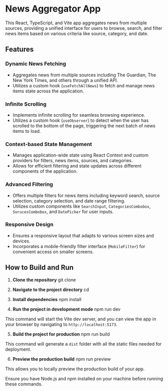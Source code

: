 # News Aggregator App

This React, TypeScript, and Vite app aggregates news from multiple sources, providing a unified interface for users to browse, search, and filter news items based on various criteria like source, category, and date.

## Features

### Dynamic News Fetching

- Aggregates news from multiple sources including The Guardian, The New York Times, and others through a unified API.
- Utilizes a custom hook (`useFetchAllNews`) to fetch and manage news items state across the application.

### Infinite Scrolling

- Implements infinite scrolling for seamless browsing experience.
- Utilizes a custom hook (`useObserver`) to detect when the user has scrolled to the bottom of the page, triggering the next batch of news items to load.

### Context-based State Management

- Manages application-wide state using React Context and custom providers for filters, news items, sources, and categories.
- Allows for efficient filtering and state updates across different components of the application.

### Advanced Filtering

- Offers multiple filters for news items including keyword search, source selection, category selection, and date range filtering.
- Utilizes custom components like `SearchInput`, `CategoriesCombobox`, `SorucesCombobox`, and `DatePicker` for user inputs.

### Responsive Design

- Ensures a responsive layout that adapts to various screen sizes and devices.
- Incorporates a mobile-friendly filter interface (`MobileFilter`) for convenient access on smaller screens.

## How to Build and Run

1. **Clone the repository**
   git clone <repository-url>

2. **Navigate to the project directory**
   cd <project-name>

3. **Install dependencies**
   npm install

4. **Run the project in development mode**
   npm run dev

This command will start the Vite dev server, and you can view the app in your browser by navigating to `http://localhost:5173`.

5. **Build the project for production**
   npm run build

This command will generate a `dist` folder with all the static files needed for deployment.

6. **Preview the production build**
   npm run preview

This allows you to locally preview the production build of your app.

Ensure you have Node.js and npm installed on your machine before running these commands.

